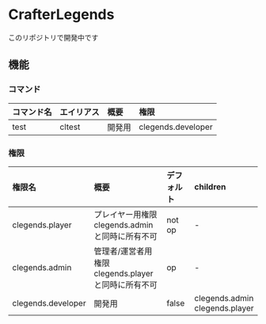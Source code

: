# CrafterLegends
このリポジトリで開発中です
## 機能
### コマンド
| コマンド名 | エイリアス | 概要 | 権限 |
| :--- | :--- | :--- | :--- |
| test | cltest | 開発用 | clegends.developer |
### 権限
| 権限名 | 概要 | デフォルト | children |
| :--- | :--- | :--- | :--- |
| clegends.player | プレイヤー用権限<br> clegends.adminと同時に所有不可 | not op | - |
| clegends.admin | 管理者/運営者用権限<br> clegends.playerと同時に所有不可 | op | - |
| clegends.developer | 開発用 | false | clegends.admin<br> clegends.player |